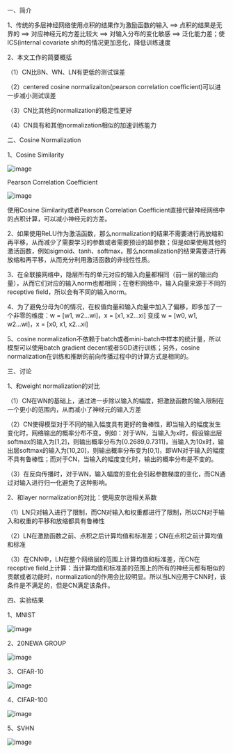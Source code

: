 一、简介

1、传统的多层神经网络使用点积的结果作为激励函数的输入 ==> 点积的结果是无界的 ==> 对应神经元的方差比较大 ==> 对输入分布的变化敏感 ==> 泛化能力差；使ICS(internal covariate shift)的情况更加恶化，降低训练速度

2、本文工作的简要概括

（1）CN比BN、WN、LN有更低的测试误差

（2）centered cosine normalizaiton(pearson correlation coefficient)可以进一步减小测试误差

（3）CN比其他的normalization的稳定性更好

（4）CN具有和其他normalization相似的加速训练能力

二、Cosine Normalization

1、Cosine Similarity

![image](https://github.com/shiyanwudi922/paper_summary/blob/master/picture/Normalization/CosineNormalization/equation4.png)

Pearson Correlation Coefficient

![image](https://github.com/shiyanwudi922/paper_summary/blob/master/picture/Normalization/CosineNormalization/equation13.png)

使用Cosine Similarity或者Pearson Correlation Coefficient直接代替神经网络中的点积计算，可以减小神经元的方差。

2、如果使用ReLU作为激活函数，那么normalization的结果不需要进行再放缩和再平移，从而减少了需要学习的参数或者需要预设的超参数；但是如果使用其他的激活函数，例如sigmoid、tanh、softmax，那么normalization的结果需要进行再放缩和再平移，从而充分利用激活函数的非线性性质。

3、在全联接网络中，隐层所有的单元对应的输入向量都相同（前一层的输出向量），从而它们对应的输入norm也都相同；在卷积网络中，输入向量来源于不同的receptive field，所以会有不同的输入norm。

4、为了避免分母为0的情况，在权值向量和输入向量中加入了偏移，即多加了一个非零的维度：w = [w1, w2...wi]，x = [x1, x2...xi] 变成 w = [w0, w1, w2...wi]，x = [x0, x1, x2...xi]

5、cosine normalization不依赖于batch或者mini-batch中样本的统计量，所以模型可以使用batch gradient decent或者SGD进行训练；另外，cosine normalization在训练和推断的前向传播过程中的计算方式是相同的。

三、讨论

1、和weight normalization的对比

（1）CN在WN的基础上，通过进一步除以输入的幅度，把激励函数的输入限制在一个更小的范围内，从而减小了神经元的输入方差

（2）CN使得模型对于不同的输入幅度具有更好的鲁棒性，即当输入的幅度发生变化时，网络输出的概率分布不变。例如：对于WN，当输入为x时，假设输出层softmax的输入为[1,2]，则输出概率分布为[0.2689,0.7311]，当输入为10x时，输出层softmax的输入为[10,20]，则输出概率分布变为[0,1]，即WN对于输入的幅度不具有鲁棒性；而对于CN，当输入的幅度变化时，输出的概率分布是不变的。

（3）在反向传播时，对于WN，输入幅度的变化会引起参数梯度的变化，而CN通过对输入进行归一化避免了这种影响。

2、和layer normalization的对比：使用皮尔逊相关系数

（1）LN只对输入进行了限制，而CN对输入和权重都进行了限制，所以CN对于输入和权重的平移和放缩都具有鲁棒性

（2）LN在激励函数之前、点积之后计算均值和标准差；CN在点积之前计算均值和标准

（3）在CNN中，LN在整个网络层的范围上计算均值和标准差，而CN在receptive field上计算：当计算均值和标准差的范围上的所有的神经元都有相似的贡献或者功能时，normalization的作用会比较明显。所以当LN应用于CNN时，该条件是不满足的，但是CN满足该条件。

四、实验结果

1、MNIST

![image](https://github.com/shiyanwudi922/paper_summary/blob/master/picture/Normalization/CosineNormalization/figure2&table2.png)

2、20NEWA GROUP

![image](https://github.com/shiyanwudi922/paper_summary/blob/master/picture/Normalization/CosineNormalization/figure3&table3.png)

3、CIFAR-10

![image](https://github.com/shiyanwudi922/paper_summary/blob/master/picture/Normalization/CosineNormalization/figure4&table4.png)

4、CIFAR-100

![image](https://github.com/shiyanwudi922/paper_summary/blob/master/picture/Normalization/CosineNormalization/figure5&table5.png)

5、SVHN

![image](https://github.com/shiyanwudi922/paper_summary/blob/master/picture/Normalization/CosineNormalization/figure6&table6.png)